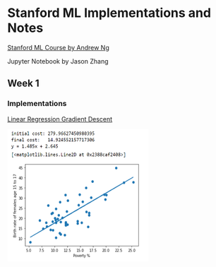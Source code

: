 # Stanford ML Implementations and Notes

[Stanford ML Course by Andrew Ng](https://www.coursera.org/learn/machine-learning)

Jupyter Notebook by Jason Zhang

## Week 1
### Implementations
[Linear Regression Gradient Descent](https://github.com/Zjjc123/stanford-ml-course/blob/main/week-1/Gradient%20Descent.ipynb)

<img src="./week-1/images/gd1.png" width="320" height="300" />
